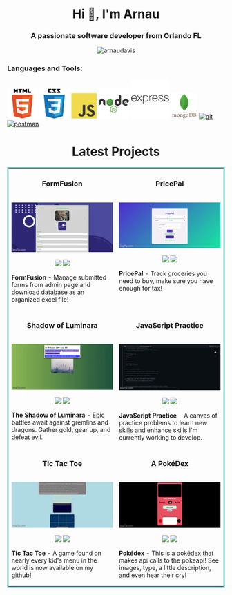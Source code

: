 <h1 align="center">Hi 👋, I'm Arnau</h1>
<h3 align="center">A passionate software developer from Orlando FL</h3>




<p align="center">
    <img src="https://github-readme-streak-stats.herokuapp.com/?user=arnaudavis&" alt="arnaudavis" />
</p>

<h3 align="left">Languages and Tools:</h3>
<p align="left">
  <a href="https://www.w3.org/html/" target="_blank" rel="noreferrer">    
    <img src="https://raw.githubusercontent.com/devicons/devicon/master/icons/html5/html5-original-wordmark.svg" alt="html5" width="70" height="70"/></a>
      <a href="https://www.w3schools.com/css/" target="_blank" rel="noreferrer">    
    <img src="https://raw.githubusercontent.com/devicons/devicon/master/icons/css3/css3-original-wordmark.svg" alt="css3" width="70" height="70"/></a>
      <a href="https://developer.mozilla.org/en-US/docs/Web/JavaScript" target="_blank" rel="noreferrer">
    <img src="https://raw.githubusercontent.com/devicons/devicon/master/icons/javascript/javascript-original.svg" alt="javascript" width="60" height="60"/></a>
      <a href="https://nodejs.org" target="_blank" rel="noreferrer">    
    <img src="https://raw.githubusercontent.com/devicons/devicon/master/icons/nodejs/nodejs-original-wordmark.svg" alt="nodejs" width="70" height="70"/></a>
     <a href="https://expressjs.com" target="_blank" rel="noreferrer">    
    <img src="https://raw.githubusercontent.com/devicons/devicon/master/icons/express/express-original-wordmark.svg" alt="express" width="90" height="90"/></a>
      <a href="https://www.mongodb.com/" target="_blank" rel="noreferrer">    
    <img src="https://raw.githubusercontent.com/devicons/devicon/master/icons/mongodb/mongodb-original-wordmark.svg" alt="mongodb" width="60" height="60"/></a>
     <a href="https://reactjs.org/" target="_blank" rel="noreferrer"> 
<!--     <img src="https://raw.githubusercontent.com/devicons/devicon/master/icons/react/react-original-wordmark.svg" alt="react" width="60" height="60"/></a>
      <a href="https://git-scm.com/" target="_blank" rel="noreferrer">     -->
    <img src="https://www.vectorlogo.zone/logos/git-scm/git-scm-icon.svg" alt="git" width="60" height="60"/></a>
      <a href="https://postman.com" target="_blank" rel="noreferrer">    
    <img src="https://www.vectorlogo.zone/logos/getpostman/getpostman-icon.svg" alt="postman" width="60" height="60"/></a>
</p>

<h1 align="center">Latest Projects</h1>
<table bordercolor="#66b2b2">

  <tr>
    <td width="50%" valign="top">
      <h3 align="center">FormFusion</h3>
        <br />
        <a target="_blank" href="https://job-application-3lj4.onrender.com/">
            <img src="https://github.com/ArnauDavis/job-application/blob/main/job-app-gif.gif" width="100%" alt="shadow"/>
        </a>
        <br />
        <p align="center">
          
  <a href="https://github.com/ArnauDavis/job-application" target="_blank">
    <img src="https://img.shields.io/static/v1?label=|&message=REPO&color=23555f&style=plastic&logo=github&logo-color=white"/></a>  
  <a href="https://job-application-3lj4.onrender.com/" target="_blank">
    <img src="https://img.shields.io/static/v1?label=|&message=WEBSITE&color=cdf998&style=plastic&logo=wordpress&logo-color=white"/>
  </a>
      </p>
        <p><strong>FormFusion</strong> - Manage submitted forms from admin page and download database as an organized excel file!</p>
    </td>
    <td width="50%" valign="top">
      <h3 align="center">PricePal</h3>
        <br />
      <a target="_blank" href="https://pricepal-wzhd.onrender.com/">
            <img src="https://github.com/ArnauDavis/Grocery-list/blob/main/pricepal-gif.gif" width="100%" alt="Pokedex"/>
        </a>
        <br />
        <p align="center">
          
  <a href="https://github.com/ArnauDavis/Grocery-list" target="_blank">
    <img src="https://img.shields.io/static/v1?label=|&message=REPO&color=23555f&style=plastic&logo=github&logo-color=white"/></a>
  <a href="https://pricepal-wzhd.onrender.com/" target="_blank">
    <img src="https://img.shields.io/static/v1?label=|&message=WEBSITE&color=cdf998&style=plastic&logo=wordpress&logo-color=white"/>
  </a>
      </p>
        <p><strong>PricePal</strong> - Track groceries you need to buy, make sure you have enough for tax!</p>
    </td>
  </tr>
  <tr>
    <td width="50%" valign="top">
      <h3 align="center">Shadow of Luminara</h3>
        <br />
        <a target="_blank" href="https://myfirstgameishere.netlify.app/">
            <img src="https://github.com/ArnauDavis/MyFirstGame/blob/main/shadow-gif.gif" width="100%" alt="shadow"/>
        </a>
        <br />
        <p align="center">
          
  <a href="https://github.com/ArnauDavis/MyFirstGame" target="_blank">
    <img src="https://img.shields.io/static/v1?label=|&message=REPO&color=23555f&style=plastic&logo=github&logo-color=white"/></a>  
  <a href="https://myfirstgameishere.netlify.app/" target="_blank">
    <img src="https://img.shields.io/static/v1?label=|&message=WEBSITE&color=cdf998&style=plastic&logo=wordpress&logo-color=white"/>
  </a>
      </p>
        <p><strong>The Shadow of Luminara</strong> - Epic battles await against gremlins and dragons. Gather gold, gear up, and defeat evil.</p>
    </td>
    <td width="50%" valign="top">
      <h3 align="center">JavaScript Practice</h3>
        <br />
      <a target="_blank" href="https://github.com/ArnauDavis/JavaScriptPractice/blob/main/JavaScriptPractice.js">
            <img src="https://github.com/ArnauDavis/JavaScriptPractice/blob/main/javascript-practice.gif" width="100%" alt="Design Layout"/>
        </a>
        <br />
        <p align="center">
          
  <a href="https://github.com/ArnauDavis/JavaScriptPractice/tree/main" target="_blank">
    <img src="https://img.shields.io/static/v1?label=|&message=REPO&color=23555f&style=plastic&logo=github&logo-color=white"/></a>
  <a href="https://github.com/ArnauDavis/JavaScriptPractice/blob/main/JavaScriptPractice.js" target="_blank">
    <img src="https://img.shields.io/static/v1?label=|&message=WEBSITE&color=cdf998&style=plastic&logo=wordpress&logo-color=white"/>
  </a>
      </p>
        <p><strong>JavaScript Practice</strong> - A canvas of practice problems to learn new skills and enhance skills I'm currently working to develop.</p>
    </td>
  </tr>
  <tr>
      <td width="50%" valign="top">
      <h3 align="center">Tic Tac Toe</h3>
        <br />
      <a target="_blank" href="https://tic-tac-toe-verc.vercel.app/">
            <img src="https://github.com/ArnauDavis/tic-tac-toe/blob/main/tic-tac-toe-gif.gif" width="100%" alt="Design Layout"/>
        </a>
        <br />
        <p align="center">
          
  <a href="https://github.com/ArnauDavis/tic-tac-toe" target="_blank">
    <img src="https://img.shields.io/static/v1?label=|&message=REPO&color=23555f&style=plastic&logo=github&logo-color=white"/></a>
  <a href="https://tic-tac-toe-verc.vercel.app/" target="_blank">
    <img src="https://img.shields.io/static/v1?label=|&message=WEBSITE&color=cdf998&style=plastic&logo=wordpress&logo-color=white"/>
  </a>
      </p>
        <p><strong>Tic Tac Toe</strong> - A game found on nearly every kid's menu in the world is now available on my github!</p>
    </td>
    <td width="50%" valign="top">
      <h3 align="center">A PokéDex</h3>
        <br />
      <a target="_blank" href="https://abpokedex.netlify.app/">
            <img src="https://github.com/ArnauDavis/abpokedex/blob/main/poke-gif.gif" width="100%" alt="Pokedex"/>
        </a>
        <br />
        <p align="center">
          
  <a href="https://github.com/ArnauDavis/abpokedex" target="_blank">
    <img src="https://img.shields.io/static/v1?label=|&message=REPO&color=23555f&style=plastic&logo=github&logo-color=white"/></a>
  <a href="https://abpokedex.netlify.app/" target="_blank">
    <img src="https://img.shields.io/static/v1?label=|&message=WEBSITE&color=cdf998&style=plastic&logo=wordpress&logo-color=white"/>
  </a>
      </p>
        <p><strong>Pokédex</strong> - This is a pokédex that makes api calls to the pokeapi! See images, type, a little description, and even hear their cry!</p>
    </td>
  </tr>
  
  
</table>
